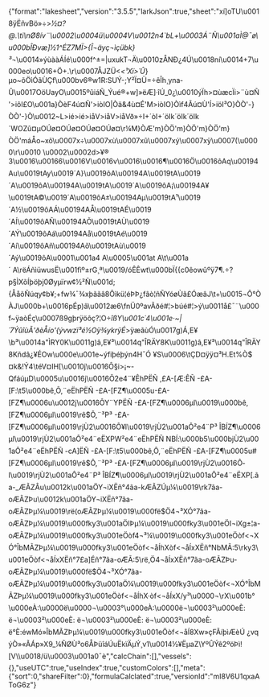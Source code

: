 {"format":"lakesheet","version":"3.5.5","larkJson":true,"sheet":"xí]oTU\u0018ÿËñvBö»÷>_½¤?@.\ti\nØ8ív¨\u0002\u0004ü\u0004V\u0012n4`bL+\u0003Á¨Ñ\u001aÌ@¯ø\u000bÎÐvæ]½1^ÉZ7MÏ>{Î¬äyç¬ìçübk}³_¬\u0014»ýùààÁÍé\u000f^±=|uxukT¬Ä\u0010zÅNÐ¿4Ú\u0018ní\u0014+7\u000eo\u0016+Ö+.\r\u0007ÅJZÜ<_<¹Xï>´Û_}µo~õÖìÓãÙÇf\u000bv6®w1R:SUÝ-;Y²Ï¤Ü=÷êÎh¸yna­Û\u0017OöUayO\u0015ºûiáÑ_Ýué®+w]»ëÆ]·îÚ_0¿\u0010ýÏh>¤ùæcÏi>¨ù¤Ñ'>iôI£O\u001a}ÒèF4ú¤Ñ'>iòIO|Òä&4ù¤É'M>iòIO}Òìf4Ãú¤Ù'Í>iöI³O}ÒÒ'-}ÒÒ'-}Ò\u0012~L>ié>ié>iåV>iåV>iåVð»÷I+´òI+´öIk´öIk´öIk´WOZû¤µOÚø¤OÚø¤OÚø¤OÚø¤\r¼M}ÒÆ'm}ÒÖ'm}ÒÖ'm}ÒÖ'm}ÒÖ'máÅo~xõ\u0007x÷\u0007xù\u0007xû\u0007xý\u0007xÿ\u0007(\u0000\r\u0010 \u0002\u0002d>¥® 3\u0016\u00166\u0016V\u0016v\u0016\u0016¶\u0016Ö\u0016ôAq\u00194Au\u0019tAy\u0019´A}\u0019ôA\u00194A\u0019tA\u0019´A\u0019ôA\u00194A\u0019tA\u0019´A\u0019ôA¡\u00194A¥\u0019tA©\u0019´A­\u0019ôA±\u00194Aµ\u0019tA¹\u0019´A½\u0019ôAÁ\u00194AÅ\u0019tAÉ\u0019´AÍ\u0019ôAÑ\u00194AÕ\u0019tAÙ\u0019´AÝ\u0019ôAá\u00194Aå\u0019tAé\u0019´Aí\u0019ôAñ\u00194Aõ\u0019tAù\u0019´Aý\u0019ôA\u0001\u001a4 A\u0005\u001at A\t\u001a´ A\rëÁñìüwusË\u001fìº±rG¸ª\u0019/óÊÊwt\u000bÏ{{c0êowûºÿ7¶.÷?p§ÌXõÍþöþj0Øyµïrw¢½²Ñ\u001d;{ÅåõÑúqy¢b¥;+fw¾¯¾xþããâ8Ôìkü¦éÞÞ¿fâò¦ñÑYóøÙã£ÓæâJ\t+\u0015¬Ô°ÒÀJ\u000b+\u0016pÉp)â\u0012æ6\fnÜ0ºavÃðé#¦>búé#¦>ý\u0011å£¯¨\u000f~ÿaòÉç\u0007ß9gþrÿöôç?¦O÷_îßY\u001c´4\u001e·~|´7ÝûîùÃ'ðèÅío'{ývwzï³é½Oÿ¾ykrÿÉ_>ÿæãùÓ\u0017g)Á,E¥\b³\u0014a\"ÌRY0K\u0011g)â,E¥³\u0014q\"ÎRÄY8K\u0011g)â,E¥³\u0014q\"ÎRÄY8Kñdâ¿¥ÉOw\u000e\u001e~ýfiþéþýn4H¯Ó ¥S\u0006\tÇD¤ÿÿ¤³H.Et%Ò$¤k&!Ý4\téV¤IH[\u0010j\u0016Ô§i>¡~-QfáúµD\u0005u\u0016j\u0016Ô2e4¨¥ÊhPËÑ ,£A-[Æ:ÊÑ -£A-[F:\t5\u000bê,Ô,¨eËhPËÑ -£A-[FZ¶\u0005u-£A-[FZ¶\u0006u\u0012j\u0016ÔY¨YPËÑ -£A-[FZ¶\u0006µl\u0019\u000bê,[FZ¶\u0006µl\u0019\rê$Ô,¨³P³ -£A-[FZ¶\u0006µl\u0019\rjÙ2\u0016Ô¥l\u0019\rjÙ2\u001aÔ²e4¨P³ ÎBÍZ¶\u0006µl\u0019\rjÙ2\u001aÔ²e4¨eËXPW²e4¨eËhPËÑ NBÍ:\u000b5\u000bjÙ2\u001aÔ²e4¨eËhPËÑ -cA]ËÑ -£A-[F:\t5\u000bê,Ô,¨eËhPËÑ -£A-[FZ¶\u0005u#[FZ¶\u0006µl\u0019\rê$Ô,¨³P³ -£A-[FZ¶\u0006µl\u0019\rjÙ2\u0016Ô­l\u0019\rjÙ2\u001aÔ²e4¨P³ ÎBÍZ¶\u0006µl\u0019\rjÙ2\u001aÔ²e4¨eËXP[.ãa-_ÆÃZÂu\u0012k\u001aÖY¬iXËñ°4ãa-kÆÃZÚµ¼\u0019\rk7ãa-oÆÃZÞu\u0012k\u001aÖY¬iXËñ°7ãa-oÆÃZÞµ¼\u0019\rë(oÆÃZÞµ¼\u0019\u000fë$Ö4¬³XÓ°7ãa-oÆÃZÞµ¼\u0019\u000fky3\u001aÖIÞµ¼\u0019\u000fky3\u001eÖI¬iXg±¦a-oÆÃZÞµ¼\u0019\u000fky3\u001eÖòf4¬³¼\u0019\u000fky3\u001eÖòf<¬XÓ°ÎbMÃZÞµ¼\u0019\u000fky3\u001eÖòf<¬åÍhXòf<¬åÍxXËñ°NbMÃ:5\rky3\u001eÖòf<¬åÍxXËñ°7£a]Éñ°7ãa-oÆÃ:5\rë,Ö4¬åÍxXËñ°7ãa-oÆÃZÞu-oÆÃZÞµ¼\u0019\u000fë$Ö4¬³XÓ°7ãa-oÆÃZÞµ¼\u0019\u000fky3\u001aÖ¼\u0019\u000fky3\u001eÖòf<¬XÓ°ÎbMÃZÞµ¼\u0019\u000fky3\u001eÖòf<¬åÍhX·òf<¬åÍxX/y³\u0000¬\rX\u001b°\u000eÀ:\u0000ë\u0000¬\u0003°\u000eÀ:\u0000ë¬\u0003²\u000eÈ: ë¬\u0003²\u000eÈ: ë¬\u0003²\u000eÈ: ë¬\u0003²\u000eÈ: ë°È:éwMó»ÎbMÃZÞµ¼\u0019\u000fky3\u001eÖòf<¬åÍ8Xw»çFÃíþìÆèÚ ¿vqýÒ»«ÃÁp»X9_¼ÑØÙ³o6ÅÞüîáÚuËkïÄµÝ¸v1\u0014½¥ËµaZ\\YºÛÝê2ºöÞì![V\\\u0018/ü\u0003\u001a0¯è","calcChain":[],"vessels":{},"useUTC":true,"useIndex":true,"customColors":[],"meta":{"sort":0,"shareFilter":0},"formulaCalclated":true,"versionId":"mI8V6U1qxaAToG6z"}